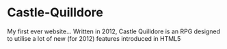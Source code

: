 # Castle-Quilldore
My first ever website... Written in 2012, Castle Quilldore is an RPG designed to utilise a lot of new (for 2012) features introduced in HTML5
